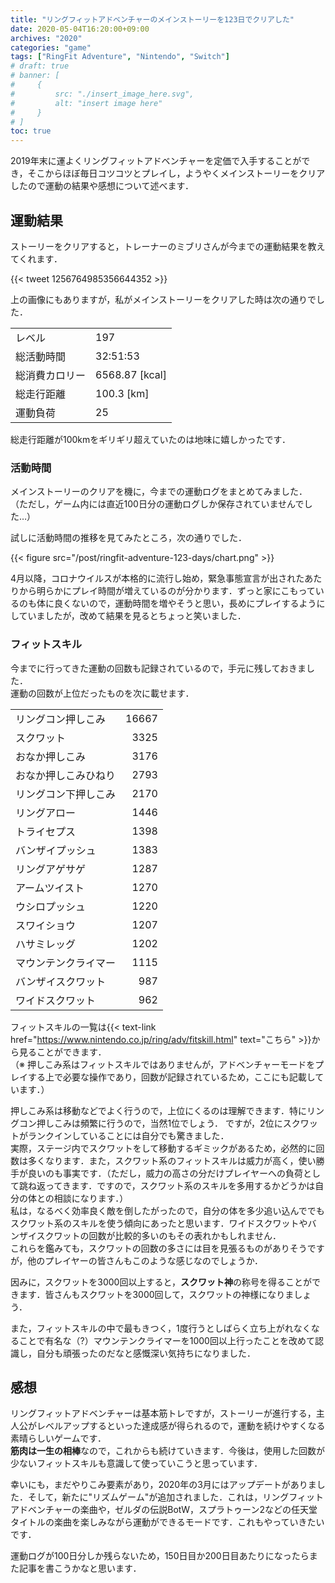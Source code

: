```yaml
---
title: "リングフィットアドベンチャーのメインストーリーを123日でクリアした"
date: 2020-05-04T16:20:00+09:00
archives: "2020"
categories: "game"
tags: ["RingFit Adventure", "Nintendo", "Switch"]
# draft: true
# banner: [
#     {
#         src: "./insert_image_here.svg",
#         alt: "insert image here"
#     }
# ]
toc: true
---
```


2019年末に運よくリングフィットアドベンチャーを定価で入手することができ，そこからほぼ毎日コツコツとプレイし，ようやくメインストーリーをクリアしたので運動の結果や感想について述べます．

<!--more-->

## 運動結果

ストーリーをクリアすると，トレーナーのミブリさんが今までの運動結果を教えてくれます．

{{< tweet 1256764985356644352 >}}

上の画像にもありますが，私がメインストーリーをクリアした時は次の通りでした．

|     |     |
| :-- | :-- |
| レベル | 197 |
| 総活動時間 | 32:51:53 |
| 総消費カロリー | 6568.87 [kcal] |
| 総走行距離 | 100.3 [km] |
| 運動負荷 | 25 |

総走行距離が100kmをギリギリ超えていたのは地味に嬉しかったです．

### 活動時間

メインストーリーのクリアを機に，今までの運動ログをまとめてみました．  
（ただし，ゲーム内には直近100日分の運動ログしか保存されていませんでした…）

試しに活動時間の推移を見てみたところ，次の通りでした．

{{< figure src="/post/ringfit-adventure-123-days/chart.png" >}}

4月以降，コロナウイルスが本格的に流行し始め，緊急事態宣言が出されたあたりから明らかにプレイ時間が増えているのが分かります．ずっと家にこもっているのも体に良くないので，運動時間を増やそうと思い，長めにプレイするようにしていましたが，改めて結果を見るとちょっと笑いました．

### フィットスキル

今までに行ってきた運動の回数も記録されているので，手元に残しておきました．  
運動の回数が上位だったものを次に載せます．

|     |     |
| :-- | --: |
| リングコン押しこみ | 16667 |
| スクワット | 3325 |
| おなか押しこみ | 3176 |
| おなか押しこみひねり | 2793 |
| リングコン下押しこみ | 2170 |
| リングアロー | 1446 |
| トライセプス | 1398 |
| バンザイプッシュ | 1383 |
| リングアゲサゲ | 1287 |
| アームツイスト | 1270 |
| ウシロプッシュ | 1220 |
| スワイショウ | 1207 |
| ハサミレッグ | 1202 |
| マウンテンクライマー | 1115 |
| バンザイスクワット | 987 |
| ワイドスクワット | 962 |

フィットスキルの一覧は{{< text-link href="https://www.nintendo.co.jp/ring/adv/fitskill.html" text="こちら" >}}から見ることができます．  
（※ 押しこみ系はフィットスキルではありませんが，アドベンチャーモードをプレイする上で必要な操作であり，回数が記録されているため，ここにも記載しています．）

押しこみ系は移動などでよく行うので，上位にくるのは理解できます．特にリングコン押しこみは頻繁に行うので，当然1位でしょう．
ですが，2位にスクワットがランクインしていることには自分でも驚きました．  
実際，ステージ内でスクワットをして移動するギミックがあるため，必然的に回数は多くなります．また，スクワット系のフィットスキルは威力が高く，使い勝手が良いのも事実です．（ただし，威力の高さの分だけプレイヤーへの負荷として跳ね返ってきます．ですので，スクワット系のスキルを多用するかどうかは自分の体との相談になります．）  
私は，なるべく効率良く敵を倒したがったので，自分の体を多少追い込んででもスクワット系のスキルを使う傾向にあったと思います．ワイドスクワットやバンザイスクワットの回数が比較的多いのもその表れかもしれません．  
これらを鑑みても，スクワットの回数の多さには目を見張るものがありそうですが，他のプレイヤーの皆さんもこのような感じなのでしょうか．  

因みに，スクワットを3000回以上すると，**スクワット神**の称号を得ることができます．皆さんもスクワットを3000回して，スクワットの神様になりましょう．

また，フィットスキルの中で最もきつく，1度行うとしばらく立ち上がれなくなることで有名な（?）マウンテンクライマーを1000回以上行ったことを改めて認識し，自分も頑張ったのだなと感慨深い気持ちになりました．

## 感想

リングフィットアドベンチャーは基本筋トレですが，ストーリーが進行する，主人公がレベルアップするといった達成感が得られるので，運動を続けやすくなる素晴らしいゲームです．  
**筋肉は一生の相棒**なので，これからも続けていきます．今後は，使用した回数が少ないフィットスキルも意識して使っていこうと思っています．

幸いにも，まだやりこみ要素があり，2020年の3月にはアップデートがありました．そして，新たに"リズムゲーム"が追加されました．これは，リングフィット アドベンチャーの楽曲や，ゼルダの伝説BotW，スプラトゥーン2などの任天堂タイトルの楽曲を楽しみながら運動ができるモードです．これもやっていきたいです．

運動ログが100日分しか残らないため，150日目か200日目あたりになったらまた記事を書こうかなと思います．